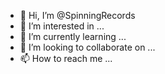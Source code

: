 - 👋 Hi, I’m @SpinningRecords
- 👀 I’m interested in ...
- 🌱 I’m currently learning ...
- 💞️ I’m looking to collaborate on ...
- 📫 How to reach me ...

<!---
SpinningRecords/SpinningRecords is a ✨ special ✨ repository because its `README.md` (this file) appears on your GitHub profile.
You can click the Preview link to take a look at your changes.
--->
